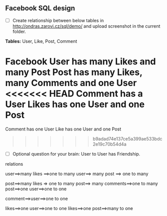 ## Facebook SQL design

* [ ] Create relationship between below tables in http://ondras.zarovi.cz/sql/demo/ and upload screenshot in the current folder.

**Tables:** User, Like, Post, Comment

Facebook User has many Likes and many Post
Post has many Likes, many Comments and one User
<<<<<<< HEAD
Comment has a User
Likes has one User and one Post
=======
Comment has one User
Like has one User and one Post
>>>>>>> b9adad74e137ce5a399ae533bdc2e19c70b54d4a

* [ ] Optional question for your brain: User to User has Friendship.

relations 

user==>many likes ==>one to many 
user==> many post ==> one to many

post==>many likes => one to many 
post==> many comments==>one to many 
post==>one user==>one to one 

comment==>user==>one to one 

likes==>one user==>one to one
likes==>one post==>many to one 